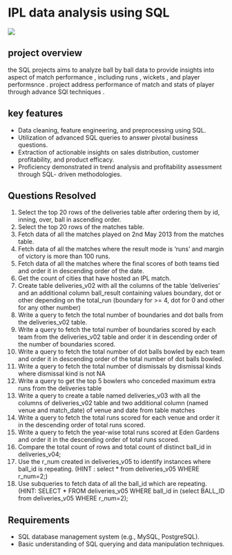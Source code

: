 # IPL data analysis using SQL
![](https://crickettimes.com/wp-content/uploads/2023/03/IPL-2023-broadcast-and-streaming-details.jpg)
## project overview 
  the SQL projects aims to analyze ball by ball data to provide insights into aspect of 
  match performance , including runs , wickets , and player performsnce . project address
  performance of match and stats of player through advance SQl techniques .

## key features 
  * Data cleaning, feature engineering, and preprocessing using SQL.
  * Utilization of advanced SQL queries to answer pivotal business questions.
  * Extraction of actionable insights on sales distribution, customer profitability, and 
    product efficacy.
  * Proficiency demonstrated in trend analysis and profitability assessment through SQL- 
    driven methodologies.

## Questions Resolved
1. Select the top 20 rows of the deliveries table after ordering them by id, inning, over, ball in ascending order.
2. Select the top 20 rows of the matches table.
3. Fetch data of all the matches played on 2nd May 2013 from the matches table.
4. Fetch data of all the matches where the result mode is ‘runs’ and margin of victory is more than 100 runs.
5. Fetch data of all the matches where the final scores of both teams tied and order it in descending order of the date.
6. Get the count of cities that have hosted an IPL match.
7. Create table deliveries_v02 with all the columns of the table ‘deliveries’ and an additional column ball_result containing values boundary, dot or other depending on the total_run (boundary for >= 4, dot for 0 and other for any other number)
8. Write a query to fetch the total number of boundaries and dot balls from the deliveries_v02 table.
9. Write a query to fetch the total number of boundaries scored by each team from the deliveries_v02 table and order it in descending order of the number of boundaries scored.
10. Write a query to fetch the total number of dot balls bowled by each team and order it in descending order of the total number of dot balls bowled.
11. Write a query to fetch the total number of dismissals by dismissal kinds where dismissal kind is not NA
12. Write a query to get the top 5 bowlers who conceded maximum extra runs from the deliveries table
13. Write a query to create a table named deliveries_v03 with all the columns of deliveries_v02 table and two additional column (named venue and match_date) of venue and date from table matches
14. Write a query to fetch the total runs scored for each venue and order it in the descending order of total runs scored.
15. Write a query to fetch the year-wise total runs scored at Eden Gardens and order it in the descending order of total runs scored.
16. Compare the total count of rows and total count of distinct ball_id in deliveries_v04;
17. Use the r_num created in deliveries_v05 to identify instances where ball_id is repeating. (HINT : select * from deliveries_v05 WHERE r_num=2;)
18. Use subqueries to fetch data of all the ball_id which are repeating. (HINT: SELECT * FROM deliveries_v05 WHERE ball_id in (select BALL_ID from deliveries_v05 WHERE r_num=2);


## Requirements
* SQL database management system (e.g., MySQL, PostgreSQL).
* Basic understanding of SQL querying and data manipulation techniques.














